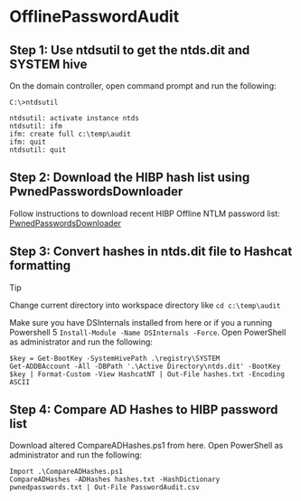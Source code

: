 # OfflinePasswordAudit

## Step 1: Use ntdsutil to get the ntds.dit and SYSTEM hive
On the domain controller, open command prompt and run the following:
```
C:\>ntdsutil

ntdsutil: activate instance ntds
ntdsutil: ifm
ifm: create full c:\temp\audit
ifm: quit
ntdsutil: quit
```

## Step 2: Download the HIBP hash list using PwnedPasswordsDownloader
Follow instructions to download recent HIBP Offline NTLM password list:
[PwnedPasswordsDownloader](https://github.com/HaveIBeenPwned/PwnedPasswordsDownloader)

## Step 3: Convert hashes in ntds.dit file to Hashcat formatting
> [!TIP]
> Change current directory into workspace directory like `cd c:\temp\audit`

Make sure you have DSInternals installed from here or if you a running Powershell 5 `Install-Module -Name DSInternals -Force`.
Open PowerShell as administrator and run the following:
```
$key = Get-BootKey -SystemHivePath .\registry\SYSTEM
Get-ADDBAccount -All -DBPath '.\Active Directory\ntds.dit' -BootKey $key | Format-Custom -View HashcatNT | Out-File hashes.txt -Encoding ASCII
```

## Step 4: Compare AD Hashes to HIBP password list
Download altered CompareADHashes.ps1 from here. 
Open PowerShell as administrator and run the following:
```
Import .\CompareADHashes.ps1
CompareADHashes -ADHashes hashes.txt -HashDictionary pwnedpasswords.txt | Out-File PasswordAudit.csv
```
